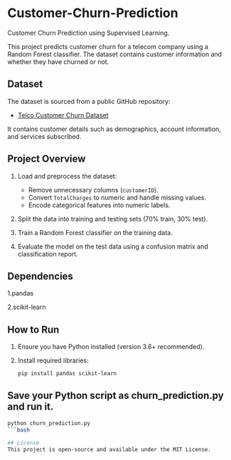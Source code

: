 # Customer-Churn-Prediction
 Customer Churn Prediction using Supervised Learning.

This project predicts customer churn for a telecom company using a Random Forest classifier. The dataset contains customer information and whether they have churned or not.

## Dataset

The dataset is sourced from a public GitHub repository:

- [Telco Customer Churn Dataset](https://raw.githubusercontent.com/blastchar/telco-churn/master/WA_Fn-UseC_-Telco-Customer-Churn.csv)

It contains customer details such as demographics, account information, and services subscribed.

## Project Overview

1. Load and preprocess the dataset:
   - Remove unnecessary columns (`customerID`).
   - Convert `TotalCharges` to numeric and handle missing values.
   - Encode categorical features into numeric labels.

2. Split the data into training and testing sets (70% train, 30% test).

3. Train a Random Forest classifier on the training data.

4. Evaluate the model on the test data using a confusion matrix and classification report.

## Dependencies

1.pandas

2.scikit-learn

## How to Run

1. Ensure you have Python installed (version 3.6+ recommended).

2. Install required libraries:
   ```bash
   pip install pandas scikit-learn

## Save your Python script as churn_prediction.py and run it.

   ```bash
   python churn_prediction.py
  ```bash

## License
This project is open-source and available under the MIT License.

